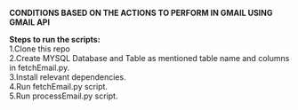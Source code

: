 <b>CONDITIONS BASED ON THE ACTIONS TO PERFORM IN GMAIL USING GMAIL API</b>

<b>Steps to run the scripts:</b>\
1.Clone this repo\
2.Create MYSQL Database and Table as mentioned table name and columns in fetchEmail.py.\
3.Install relevant dependencies.\
4.Run fetchEmail.py script.\
5.Run processEmail.py script.
